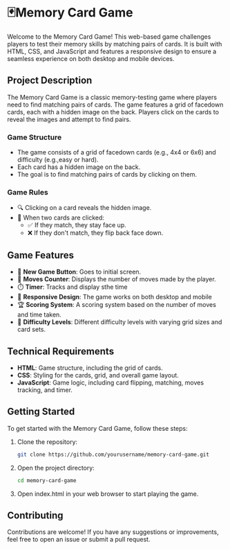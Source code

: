 # 🃏Memory Card Game

Welcome to the Memory Card Game! This web-based game challenges players to test their memory skills by matching pairs of cards. It is built with HTML, CSS, and JavaScript and features a responsive design to ensure a seamless experience on both desktop and mobile devices.

## Project Description

The Memory Card Game is a classic memory-testing game where players need to find matching pairs of cards. The game features a grid of facedown cards, each with a hidden image on the back. Players click on the cards to reveal the images and attempt to find pairs.

### Game Structure

- The game consists of a grid of facedown cards (e.g., 4x4 or 6x6) and difficulty (e.g.,easy or hard).
- Each card has a hidden image on the back.
- The goal is to find matching pairs of cards by clicking on them.

### Game Rules

- 🔍 Clicking on a card reveals the hidden image.
- 🔄 When two cards are clicked:
  - ✅ If they match, they stay face up.
  - ❌ If they don't match, they flip back face down.

## Game Features

- 🔄 **New Game Button**: Goes to initial screen.
- 📝 **Moves Counter**: Displays the number of moves made by the player.
- ⏱️ **Timer**: Tracks and display sthe time 
- 📱 **Responsive Design**: The game works on both desktop and mobile 
- 🏆 **Scoring System**: A scoring system based on the number of moves and time taken.
- 🚀 **Difficulty Levels**: Different difficulty levels with varying grid sizes and card sets.

## Technical Requirements

- **HTML**: Game structure, including the grid of cards.
- **CSS**: Styling for the cards, grid, and overall game layout.
- **JavaScript**: Game logic, including card flipping, matching, moves tracking, and timer.

## Getting Started

To get started with the Memory Card Game, follow these steps:

1. Clone the repository:
   ```bash
   git clone https://github.com/yourusername/memory-card-game.git
   ```
2. Open the project directory:
    ```bash
    cd memory-card-game
    ```
3. Open index.html in your web browser to start playing the game.

## Contributing
Contributions are welcome! If you have any suggestions or improvements, feel free to open an issue or submit a pull request.
